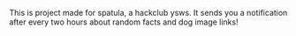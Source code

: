 This is project made for spatula, a hackclub ysws. It sends you a notification after every two hours about random facts and dog image links!
